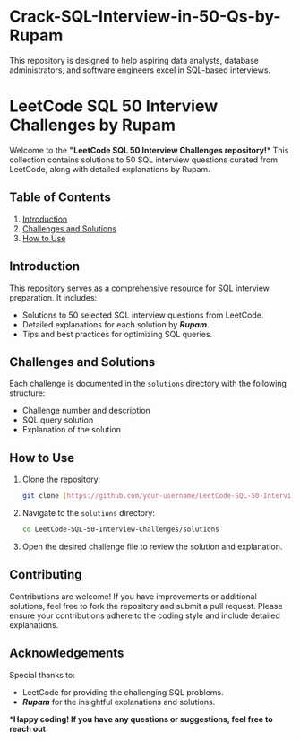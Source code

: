 # Crack-SQL-Interview-in-50-Qs-by-Rupam
This repository is designed to help aspiring data analysts, database administrators, and software engineers excel in SQL-based interviews.
# LeetCode SQL 50 Interview Challenges by Rupam

Welcome to the **"LeetCode SQL 50 Interview Challenges repository!*** This collection contains solutions to 50 SQL interview questions curated from LeetCode, along with detailed explanations by Rupam.

## Table of Contents

1. [Introduction](#introduction)
2. [Challenges and Solutions](#challenges-and-solutions)
3. [How to Use](#how-to-use)

## Introduction

This repository serves as a comprehensive resource for SQL interview preparation. It includes:
- Solutions to 50 selected SQL interview questions from LeetCode.
- Detailed explanations for each solution by ***Rupam***.
- Tips and best practices for optimizing SQL queries.

## Challenges and Solutions

Each challenge is documented in the `solutions` directory with the following structure:
- Challenge number and description
- SQL query solution
- Explanation of the solution

## How to Use

1. Clone the repository:
    ```bash
    git clone [https://github.com/your-username/LeetCode-SQL-50-Interview-Challenges.git](https://github.com/errupamkumar/Crack-SQL-Interview-in-50-Qs-by-Rupam)
    ```
2. Navigate to the `solutions` directory:
    ```bash
    cd LeetCode-SQL-50-Interview-Challenges/solutions
    ```
3. Open the desired challenge file to review the solution and explanation.

## Contributing

Contributions are welcome! If you have improvements or additional solutions, feel free to fork the repository and submit a pull request. Please ensure your contributions adhere to the coding style and include detailed explanations.

## Acknowledgements

Special thanks to:
- LeetCode for providing the challenging SQL problems.
- ***Rupam*** for the insightful explanations and solutions.

***Happy coding! If you have any questions or suggestions, feel free to reach out.**

